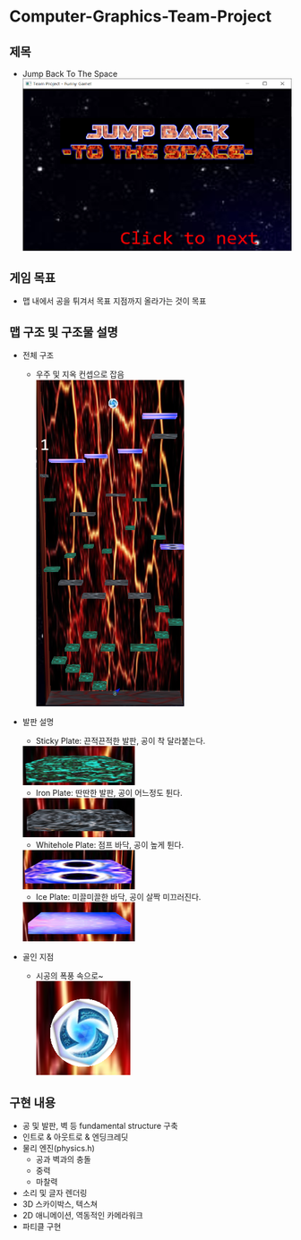 # Computer-Graphics-Team-Project
## 제목
- Jump Back To The Space
![](./mdImage/title.png)
## 게임 목표
- 맵 내에서 공을 튀겨서 목표 지점까지 올라가는 것이 목표
## 맵 구조 및 구조물 설명
- 전체 구조
  * 우주 및 지옥 컨셉으로 잡음  
![map](./mdImage/game_map.png)
- 발판 설명
  - Sticky Plate: 끈적끈적한 발판, 공이 착 달라붙는다.
  <img src="/mdImage/sticky_plate.png" alt="sticky" title="sticky plate" width="200" height="70"/>
  
  - Iron Plate: 딴딴한 발판, 공이 어느정도 튄다.
  <img src="/mdImage/iron_plate.png" alt="iron" title="iron plate" width="200" height="70"/>
  
  - Whitehole Plate: 점프 바닥, 공이 높게 튄다.
  <img src="/mdImage/whitehole_plate.png" alt="whitehole" title="whitehole plate" width="200" height="70"/>
  
  - Ice Plate: 미끌미끌한 바닥, 공이 살짝 미끄러진다.
  <img src="/mdImage/ice_plate.png" alt="ice" title="ice plate" width="200" height="70"/>

- 골인 지점
  - 시공의 폭풍 속으로~  
  ![storm](./mdImage/storm.png)
  
## 구현 내용
- 공 및 발판, 벽 등 fundamental structure 구축
- 인트로 & 아웃트로 & 엔딩크레딧
- 물리 엔진(physics.h)
  * 공과 벽과의 충돌
  * 중력
  * 마찰력
- 소리 및 글자 렌더링
- 3D 스카이박스, 텍스쳐
- 2D 애니메이션, 역동적인 카메라워크
- 파티클 구현
  
